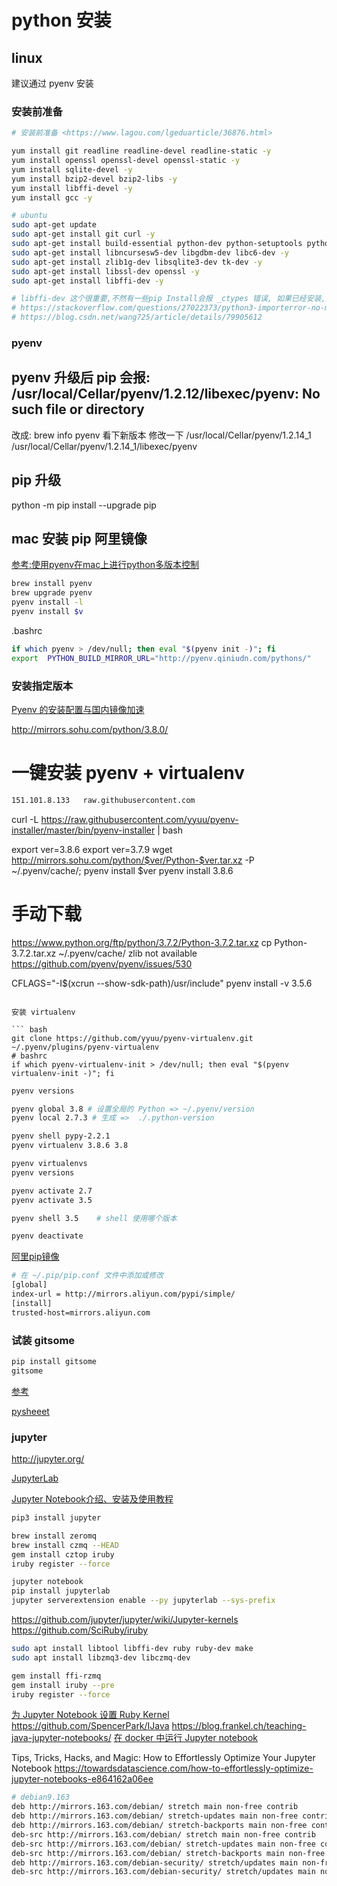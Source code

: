 # python 安装

## linux

建议通过 pyenv 安装

### 安装前准备
```bash
# 安装前准备 <https://www.lagou.com/lgeduarticle/36876.html>

yum install git readline readline-devel readline-static -y
yum install openssl openssl-devel openssl-static -y
yum install sqlite-devel -y
yum install bzip2-devel bzip2-libs -y
yum install libffi-devel -y
yum install gcc -y

# ubuntu
sudo apt-get update
sudo apt-get install git curl -y
sudo apt-get install build-essential python-dev python-setuptools python-pip python-smbus curl -y
sudo apt-get install libncursesw5-dev libgdbm-dev libc6-dev -y
sudo apt-get install zlib1g-dev libsqlite3-dev tk-dev -y
sudo apt-get install libssl-dev openssl -y
sudo apt-get install libffi-dev -y

# libffi-dev 这个很重要,不然有一些pip Install会报 _ctypes 错误, 如果已经安装,重新装 libffi-dev,然后重装一下 python
# https://stackoverflow.com/questions/27022373/python3-importerror-no-module-named-ctypes-when-using-value-from-module-mul
# https://blog.csdn.net/wang725/article/details/79905612
```

### pyenv

## pyenv 升级后 pip 会报: /usr/local/Cellar/pyenv/1.2.12/libexec/pyenv: No such file or directory

改成:
brew info pyenv
看下新版本
修改一下
/usr/local/Cellar/pyenv/1.2.14_1
/usr/local/Cellar/pyenv/1.2.14_1/libexec/pyenv

## pip 升级

python -m pip install --upgrade pip

## mac 安装 pip 阿里镜像

[参考:使用pyenv在mac上进行python多版本控制](http://achuan.me/2016/09/26/20160926使用pyenv在mac上进行python多版本控制/)

```bash
brew install pyenv
brew upgrade pyenv
pyenv install -l
pyenv install $v
```

.bashrc

```bash
if which pyenv > /dev/null; then eval "$(pyenv init -)"; fi
export  PYTHON_BUILD_MIRROR_URL="http://pyenv.qiniudn.com/pythons/"
```

### 安装指定版本

[Pyenv 的安装配置与国内镜像加速](https://www.mywaiting.com/weblogs/pyenv-install-for-virtualenv-and-accelerate-in-mainland-china/)

<http://mirrors.sohu.com/python/3.8.0/>

# 一键安装 pyenv + virtualenv

```bash
151.101.8.133   raw.githubusercontent.com
```
curl -L https://raw.githubusercontent.com/yyuu/pyenv-installer/master/bin/pyenv-installer | bash

export ver=3.8.6
export ver=3.7.9
wget http://mirrors.sohu.com/python/$ver/Python-$ver.tar.xz -P ~/.pyenv/cache/; pyenv install $ver
pyenv install 3.8.6
# 手动下载
https://www.python.org/ftp/python/3.7.2/Python-3.7.2.tar.xz
cp Python-3.7.2.tar.xz ~/.pyenv/cache/
zlib not available
https://github.com/pyenv/pyenv/issues/530

CFLAGS="-I$(xcrun --show-sdk-path)/usr/include" pyenv install -v 3.5.6
```

安装 virtualenv

``` bash
git clone https://github.com/yyuu/pyenv-virtualenv.git ~/.pyenv/plugins/pyenv-virtualenv
# bashrc
if which pyenv-virtualenv-init > /dev/null; then eval "$(pyenv virtualenv-init -)"; fi
```

```bash
pyenv versions

pyenv global 3.8 # 设置全局的 Python => ~/.pyenv/version
pyenv local 2.7.3 # 生成 =>  ./.python-version

pyenv shell pypy-2.2.1
pyenv virtualenv 3.8.6 3.8

pyenv virtualenvs
pyenv versions

pyenv activate 2.7
pyenv activate 3.5

pyenv shell 3.5    # shell 使用哪个版本

pyenv deactivate
```

[阿里pip镜像](http://mirrors.aliyun.com/help/pypi)

```bash
# 在 ~/.pip/pip.conf 文件中添加或修改
[global]
index-url = http://mirrors.aliyun.com/pypi/simple/
[install]
trusted-host=mirrors.aliyun.com
```
### 试装 gitsome

```bash
pip install gitsome
gitsome
```

[参考](http://blog.codylab.com/python-pyenv-management/)

[pysheeet](httaps://github.com/crazyguitar/pysheeet)

### jupyter

http://jupyter.org/

[JupyterLab](https://blog.jupyter.org/jupyterlab-is-ready-for-users-5a6f039b8906)

[Jupyter Notebook介绍、安装及使用教程](https://zhuanlan.zhihu.com/p/33105153)

```bash
pip3 install jupyter

brew install zeromq
brew install czmq --HEAD
gem install cztop iruby
iruby register --force

jupyter notebook
pip install jupyterlab
jupyter serverextension enable --py jupyterlab --sys-prefix
```

<https://github.com/jupyter/jupyter/wiki/Jupyter-kernels>
<https://github.com/SciRuby/iruby>


```bash
sudo apt install libtool libffi-dev ruby ruby-dev make
sudo apt install libzmq3-dev libczmq-dev

gem install ffi-rzmq
gem install iruby --pre
iruby register --force
```

[为 Jupyter Notebook 设置 Ruby Kernel](https://ruby-china.org/topics/38045)
<https://github.com/SpencerPark/IJava>
  <https://blog.frankel.ch/teaching-java-jupyter-notebooks/>
[在 docker 中运行 Jupyter notebook](https://blog.windrunner.me/programming/jupyter-docker.html)

Tips, Tricks, Hacks, and Magic: How to Effortlessly Optimize Your Jupyter Notebook
<https://towardsdatascience.com/how-to-effortlessly-optimize-jupyter-notebooks-e864162a06ee>


```bash
# debian9.163
deb http://mirrors.163.com/debian/ stretch main non-free contrib
deb http://mirrors.163.com/debian/ stretch-updates main non-free contrib
deb http://mirrors.163.com/debian/ stretch-backports main non-free contrib
deb-src http://mirrors.163.com/debian/ stretch main non-free contrib
deb-src http://mirrors.163.com/debian/ stretch-updates main non-free contrib
deb-src http://mirrors.163.com/debian/ stretch-backports main non-free contrib
deb http://mirrors.163.com/debian-security/ stretch/updates main non-free contrib
deb-src http://mirrors.163.com/debian-security/ stretch/updates main non-free contrib
```